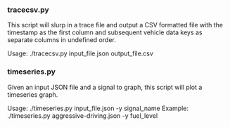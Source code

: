 ### tracecsv.py
This script will slurp in a trace file and output a CSV formatted
file with the timestamp as the first column and subsequent vehicle
data keys as separate columns in undefined order.

Usage: ./tracecsv.py input_file.json output_file.csv

### timeseries.py
Given an input JSON file and a signal to graph, this script will plot
a timeseries graph.

Usage: ./timeseries.py input_file.json -y signal_name
Example: ./timeseries.py aggressive-driving.json -y fuel_level

